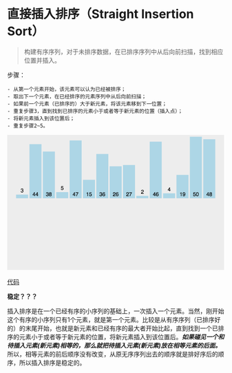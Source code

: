 # 直接插入排序（Straight Insertion Sort）

> 构建有序序列，对于未排序数据，在已排序序列中从后向前扫描，找到相应位置并插入。

步骤：

    - 从第一个元素开始，该元素可以认为已经被排序；
    - 取出下一个元素，在已经排序的元素序列中从后向前扫描；
    - 如果前一个元素（已排序的）大于新元素，将该元素移到下一位置；
    - 重复步骤3，直到找到已排序的元素小于或者等于新元素的位置（插入点）；
    - 将新元素插入到该位置后；
    - 重复步骤2~5。

![直接插入排序gif](images/直接插入排序.gif "直接插入排序gif")

[代码](code/直接插入排序.cpp)

**稳定？？？**

插入排序是在一个已经有序的小序列的基础上，一次插入一个元素。当然，刚开始这个有序的小序列只有1个元素，就是第一个元素。比较是从有序序列（已排序好的）的末尾开始，也就是新元素和已经有序的最大者开始比起，直到找到一个已排序的元素小于或者等于新元素的位置，将新元素插入到该位置后。***如果碰见一个和待插入元素(新元素)相等的，那么就把待插入元素(新元素)放在相等元素的后面。*** 所以，相等元素的前后顺序没有改变，从原无序序列出去的顺序就是排好序后的顺序，所以插入排序是稳定的。